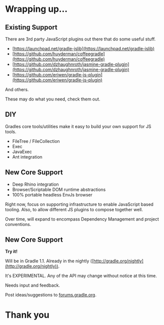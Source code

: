# Wrapping up…

## Existing Support

There are 3rd party JavaScript plugins out there that do some useful stuff.

* [https://launchpad.net/gradle-jslib](https://launchpad.net/gradle-jslib)
* [https://github.com/huyderman/coffeegradle](https://github.com/huyderman/coffeegradle)
* [https://github.com/dzhaughnroth/jasmine-gradle-plugin](https://github.com/dzhaughnroth/jasmine-gradle-plugin)
* [https://github.com/eriwen/gradle-js-plugin](https://github.com/eriwen/gradle-js-plugin)

And others.

These may do what you need, check them out.

## DIY 

Gradles core tools/utilities make it easy to build your own support for JS tools.

* FileTree / FileCollection
* Exec
* JavaExec
* Ant integration

## New Core Support

* Deep Rhino integration
* Browser/Scriptable DOM runtime abstractions
* 100% portable headless EnvJs browser

Right now, focus on supporting infrastructure to enable JavaScript based tooling. Also, to allow different JS plugins to compose together well.

Over time, will expand to encompass Dependency Management and project conventions.

## New Core Support

**Try it!**

Will be in Gradle 1.1. Already in the nightly ([http://gradle.org/nightly](http://gradle.org/nightly)). 

It's EXPERIMENTAL. Any of the API may change without notice at this time.

Needs input and feedback. 

Post ideas/suggestions to [forums.gradle.org](http://forums.gradle.org). 

# Thank you